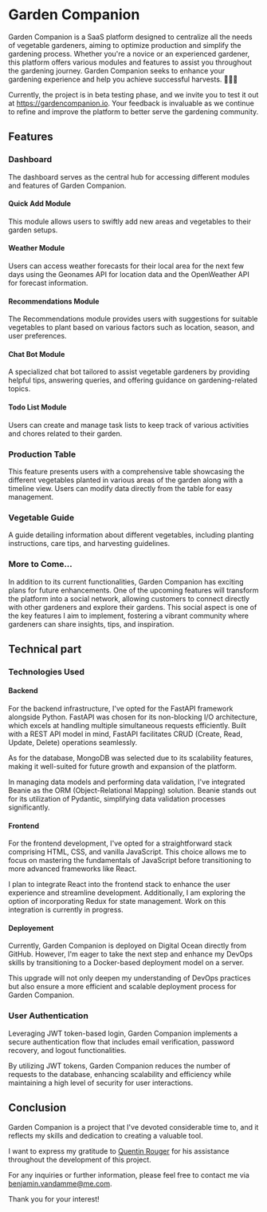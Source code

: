 # Garden Companion

Garden Companion is a SaaS platform designed to centralize all the needs of vegetable gardeners, aiming to optimize production and simplify the gardening process. Whether you're a novice or an experienced gardener, this platform offers various modules and features to assist you throughout the gardening journey. Garden Companion seeks to enhance your gardening experience and help you achieve successful harvests. 🌱🌻🍅

Currently, the project is in beta testing phase, and we invite you to test it out at https://gardencompanion.io. Your feedback is invaluable as we continue to refine and improve the platform to better serve the gardening community.

## Features

### Dashboard

The dashboard serves as the central hub for accessing different modules and features of Garden Companion.

#### Quick Add Module
This module allows users to swiftly add new areas and vegetables to their garden setups.

#### Weather Module
Users can access weather forecasts for their local area for the next few days using the Geonames API for location data and the OpenWeather API for forecast information.

#### Recommendations Module
The Recommendations module provides users with suggestions for suitable vegetables to plant based on various factors such as location, season, and user preferences.

#### Chat Bot Module
A specialized chat bot tailored to assist vegetable gardeners by providing helpful tips, answering queries, and offering guidance on gardening-related topics.

#### Todo List Module
Users can create and manage task lists to keep track of various activities and chores related to their garden.

### Production Table

This feature presents users with a comprehensive table showcasing the different vegetables planted in various areas of the garden along with a timeline view. Users can modify data directly from the table for easy management.

### Vegetable Guide

A guide detailing information about different vegetables, including planting instructions, care tips, and harvesting guidelines.

### More to Come...

In addition to its current functionalities, Garden Companion has exciting plans for future enhancements. One of the upcoming features will transform the platform into a social network, allowing customers to connect directly with other gardeners and explore their gardens. This social aspect is one of the key features I aim to implement, fostering a vibrant community where gardeners can share insights, tips, and inspiration.

## Technical part

### Technologies Used

#### Backend

For the backend infrastructure, I've opted for the FastAPI framework alongside Python. FastAPI was chosen for its non-blocking I/O architecture, which excels at handling multiple simultaneous requests efficiently. Built with a REST API model in mind, FastAPI facilitates CRUD (Create, Read, Update, Delete) operations seamlessly.

As for the database, MongoDB was selected due to its scalability features, making it well-suited for future growth and expansion of the platform.

In managing data models and performing data validation, I've integrated Beanie as the ORM (Object-Relational Mapping) solution. Beanie stands out for its utilization of Pydantic, simplifying data validation processes significantly.

#### Frontend

For the frontend development, I've opted for a straightforward stack comprising HTML, CSS, and vanilla JavaScript. This choice allows me to focus on mastering the fundamentals of JavaScript before transitioning to more advanced frameworks like React.

I plan to integrate React into the frontend stack to enhance the user experience and streamline development.
Additionally, I am exploring the option of incorporating Redux for state management.
Work on this integration is currently in progress.

#### Deployement

Currently, Garden Companion is deployed on Digital Ocean directly from GitHub. However, I'm eager to take the next step and enhance my DevOps skills by transitioning to a Docker-based deployment model on a server.

This upgrade will not only deepen my understanding of DevOps practices but also ensure a more efficient and scalable deployment process for Garden Companion.

### User Authentication

Leveraging JWT token-based login, Garden Companion implements a secure authentication flow that includes email verification, password recovery, and logout functionalities.

By utilizing JWT tokens, Garden Companion reduces the number of requests to the database, enhancing scalability and efficiency while maintaining a high level of security for user interactions.

## Conclusion

Garden Companion is a project that I've devoted considerable time to, and it reflects my skills and dedication to creating a valuable tool.

I want to express my gratitude to [Quentin Rouger](https://github.com/quentinrouger) for his assistance throughout the development of this project.

For any inquiries or further information, please feel free to contact me via benjamin.vandamme@me.com.

Thank you for your interest!

